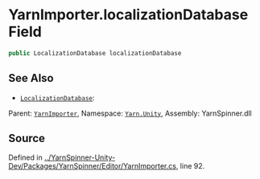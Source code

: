 # YarnImporter.localizationDatabase Field


```csharp
public LocalizationDatabase localizationDatabase
```



## See Also
* [`LocalizationDatabase`](/api/csharp/yarn.unity/localizationdatabase.md): 
<div class="class-metadata">

Parent: [`YarnImporter`](/api/csharp/yarn.unity/yarnimporter.md), Namespace: [`Yarn.Unity`](/api/csharp/yarn.unity/README.md), Assembly: YarnSpinner.dll
</div>

## Source
Defined in [../YarnSpinner-Unity-Dev/Packages/YarnSpinner/Editor/YarnImporter.cs](https://github.com/YarnSpinnerTool/YarnSpinner-Unity//blob/develop/Editor/YarnImporter.cs#L92), line 92.
